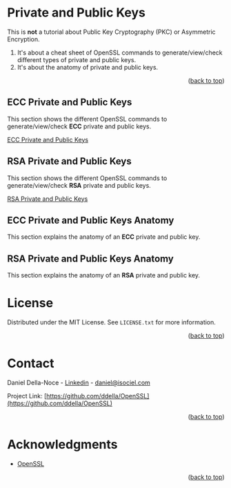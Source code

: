 <!-- Improved compatibility of back to top link: See: https://github.com/othneildrew/Best-README-Template/pull/73 -->
<a name="readme-top"></a>

# Private and Public Keys
This is **not** a tutorial about Public Key Cryptography (PKC) or Asymmetric Encryption.
1. It's about a cheat sheet of OpenSSL commands to generate/view/check different types of private and public keys.
2. It's about the anatomy of private and public keys.  
<p align="right">(<a href="#readme-top">back to top</a>)</p>

## ECC Private and Public Keys
This section shows the different OpenSSL commands to generate/view/check **ECC** private and public keys.
<p align="left"><a href="ECC-PPK">ECC Private and Public Keys</a></p>

## RSA Private and Public Keys
This section shows the different OpenSSL commands to generate/view/check **RSA** private and public keys.
<p align="left"><a href="RSA-PPK">RSA Private and Public Keys</a></p>

## ECC Private and Public Keys Anatomy
This section explains the anatomy of an **ECC** private and public key.

## RSA Private and Public Keys Anatomy
This section explains the anatomy of an **RSA** private and public key.

<!-- LICENSE -->
# License
Distributed under the MIT License. See `LICENSE.txt` for more information.
<p align="right">(<a href="#readme-top">back to top</a>)</p>

<!-- CONTACT -->
# Contact
Daniel Della-Noce - [Linkedin](https://www.linkedin.com/in/daniel-della-noce-2176b622/) - daniel@isociel.com

Project Link: [https://github.com/ddella/OpenSSL](https://github.com/ddella/OpenSSL)
<p align="right">(<a href="#readme-top">back to top</a>)</p>

<!-- ACKNOWLEDGMENTS -->
# Acknowledgments
* [OpenSSL](https://www.openssl.org/)

<p align="right">(<a href="#readme-top">back to top</a>)</p>
